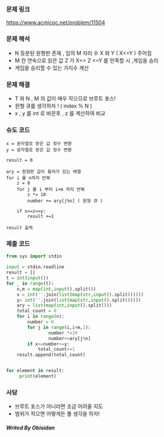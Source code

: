 ### 문제 링크

https://www.acmicpc.net/problem/11504

### 문제 해석
- N 등분된 원형판 존재 , 임의 M 자리 수 X 와 Y ( X<=Y ) 주어짐
- M 칸 연속으로 읽은 값 Z 가 X<= Z <=Y 를 만족할 시 ,게임을 승리
- 게임을 승리할 수 있는 가지수 계산

### 문제 해결
-  T 와 N , M 의 값이 매우 작으므로 브루트 포스!
- 원형 큐를 생각하자 ! ( index % N )
- x , y 를 int 로 바꾼후 , z 를 계산하여 비교
### 슈도 코드
``` Text
x = 문자열로 받은 값 정수 변환
y = 문자열로 받은 값 정수 변환

result = 0

ary = 원형판 값이 들어가 있는 배열
for i 를 n까지 반복
	z = 0
	for j 를 i 부터 i+m 까지 반복
		z *= 10
		number += ary[j%n] ( 원형 큐 )

	if x<=z<=y:
		result +=1

result 출력
```

### 제출 코드
``` python
from sys import stdin

input = stdin.readline
result = []
t = int(input())
for _ in range(t):
    n,m = map(int,input().split())
    x = int(''.join(list(map(str,input().split()))))
    y= int(''.join(list(map(str,input().split()))))
    ary = list(map(int,input().split()))
    total_count = 0
    for i in range(n):
        number = 0
        for j in range(i,i+m,1):
                number *=10
                number+=ary[j%n]
        if x<=number<=y:
            total_count+=1
    result.append(total_count)


for element in result:
     print(element)
```

### 사담
- 브루트 포스가 아니라면 조금 어려울 지도
- 범위가 작으면 어떻게든 풀 생각을 하자!

##### Writed By Obisidan
